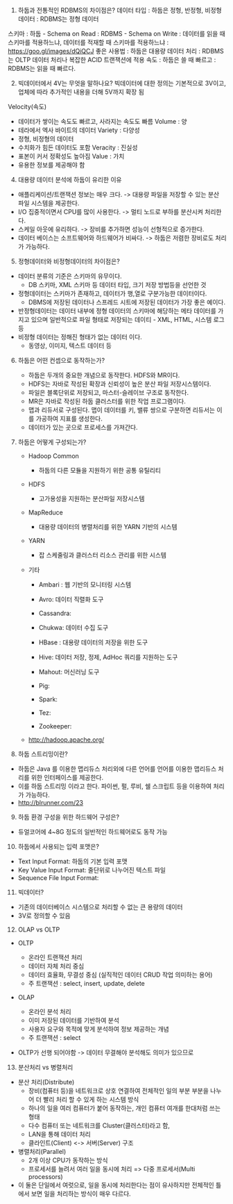 1. 하둡과 전통적인 RDBMS의 차이점은?
데이터 타입
	: 하둡은 정형, 반정형, 비정형 데이터
	: RDBMS는 정형 데이터 

스키마
	: 하둡 - Schema on Read
	: RDBMS - Schema on Write
	: 데이터를 읽을 때 스키마를 적용하느냐, 데이터를 적재할 때 스키마를 적용하느냐
: https://goo.gl/images/dQiQCJ
좋은 사용법
	: 하둡은 대용량 데이터 처리
	: RDBMS는 OLTP 데이터 처리나 복잡한 ACID 트랜잭션에 적용 
속도
	: 하둡은 쓸 때 빠르고
	: RDBMS는 읽을 때 빠르다. 

2. 빅데이터에서 4V는 무엇을 말하나요?
빅데이터에 대한 정의는 기본적으로 3V이고, 업체에 따라 추가적인 내용을 더해 5V까지 확장 됨

   
Velocity(속도)
- 데이터가 쌓이는 속도도 빠르고, 사라지는 속도도 빠름
Volume : 양
- 테라에서 엑사 바이트의 데이터
Variety : 다양성
- 정형, 비정형의 데이터
- 수치화가 힘든 데이터도 포함
Veracity : 진실성
- 표본이 커서 정확성도 높아짐
Value : 가치
- 유용한 정보를 제공해야 함

4. 대용량 데이터 분석에 하둡이 유리한 이유
- 애플리케이션/트랜잭션 정보는 매우 크다. -> 대용량 파일을 저장할 수 있는 분산 파일 시스템을 제공한다.
- I/O 집중적이면서 CPU를 많이 사용한다.  -> 멀티 노드로 부하를 분산시켜 처리한다.
- 스케일 아웃에 유리하다. -> 장비를 추가하면 성능이 선형적으로 증가한다.
- 데이터 베이스는 소프트웨어와 하드웨어가 비싸다. -> 하둡은 저렴한 장비로도 처리가 가능하다. 

5. 정형데이터와 비정형데이터의 차이점은?
- 데이터 분류의 기준은 스키마의 유무이다.
    - DB 스키마, XML 스키마 등 데이터 타입, 크기 저장 방법등을 선언한 것
- 정형데이터는 스키마가 존재하고, 데이터가 행,열로 구분가능한 데이터이다.
    - DBMS에 저장된 데이터나 스프레드 시트에 저장된 데이터가 가장 좋은 예이다.
- 반정형데이터는 데이터 내부에 정형 데이터의 스키마에 해당하는 메타 데이터를 가지고 있으며 일반적으로 파일 형태로 저장되는 데이티
		- XML, HTML, 시스템 로그 등
- 비정형 데이터는 정해진 형태가 없는 데이터 이다.
    - 동영상, 이미지, 텍스트 데이터 등 



6. 하둡은 어떤 컨셉으로 동작하는가?
	- 하둡은 두개의 중요한 개념으로 동작한다. HDFS와 MR이다.
	- HDFS는 자바로 작성된 확장과 신뢰성이 높은 분산 파일 저장시스템이다.
	- 파일은 블록단위로 저장되고, 마스터-슬레이브 구조로 동작한다.  
	- MR은 자바로 작성된 하둡 클러스터를 위한 작업 프로그램이다. 
	- 맵과 리듀서로 구성된다. 맵이 데이터를 키, 밸류 쌍으로 구분하면 리듀서는 이를 가공하여 지표를 생성한다. 
	- 데이터가 있는 곳으로 프로세스를 가져간다. 


7. 하둡은 어떻게 구성되는가?
	- Hadoop Common
		- 하둡의 다른 모듈을 지원하기 위한 공통 유틸리티
	- HDFS
		- 고가용성을 지원하는 분산파일 저장시스템
	- MapReduce
		- 대용량 데이터의 병렬처리를 위한 YARN 기반의 시스템
	- YARN
		- 잡 스케줄링과 클러스터 리소스 관리를 위한 시스템
	- 기타

		- Ambari : 웹 기반의 모니터링 시스템

		- Avro: 데이터 직렬화 도구

		- Cassandra: 

		- Chukwa: 데이터 수집 도구

		- HBase : 대용량 데이터의 저장을 위한 도구

		- Hive: 데이터 저장, 정제, AdHoc 쿼리를 지원하는 도구

		- Mahout: 머신러닝 도구

		- Pig: 

		- Spark:

		- Tez: 

		- Zookeeper:
	- http://hadoop.apache.org/



8. 하둡 스트리밍이란?
- 하둡은 Java 를 이용한 맵리듀스 처리외에 다른 언어를 언어를 이용한 맵리듀스 처리를 위한 인터페이스를 제공한다.
- 이를 하둡 스트리밍 이라고 한다. 파이썬, 펄, 루비, 쉘 스크립트 등을 이용하여 처리가 가능하다.
- http://blrunner.com/23



9. 하둡 환경 구성을 위한 하드웨어 구성은?
- 듀얼코어에 4~8G 정도의 일반적인 하드웨어로도 동작 가능


10. 하둡에서 사용되는 입력 포맷은?
- Text Input Format: 하둡의 기본 입력 포맷
- Key Value Input Format: 줄단위로 나누어진 텍스트 파일
- Sequence File Input Format: 



11. 빅데이터?
- 기존의 데이터베이스 시스템으로 처리할 수 없는 큰 용량의 데이터
- 3V로 정의할 수 있음

12. OLAP vs OLTP
+ OLTP  
  + 온라인 트랜잭션 처리
  + 데이터 자체 처리 중심
  + 데이터 효율화, 무결성 중심 (실직적인 데이터 CRUD 작업 의미하는 용어)
  + 주 트랜잭션 : select, insert, update, delete

+ OLAP
  + 온라인 분석 처리 
  + 이미 저장된 데이터를 기반하여 분석
  + 사용자 요구와 목적에 맞게 분석하여 정보 제공하는 개념
  + 주 트랜잭션 : select 
+ OLTP가 선행 되어야함 -> 데이터 무결해야 분석해도 의미가 있으므로

13. 분산처리 vs 병렬처리
  + 분산 처리(Distribute)
    + 장비(컴퓨터 등)을 네트워크로 상호 연결하여 전체적인 일의 부분 부분을 나누어 더 빨리 처리 할 수 있게 하는 시스템 방식
    + 하나의 일을 여러 컴퓨터가 붙어 동작하는, 개인 컴퓨터 여개를 한대처럼 쓰는 형태
    + 다수 컴퓨터 또는 네트워크를 Cluster(클러스터)라고 함, 
    + LAN을 통해 데이터 처리
    + 클라인트(Client) <-> 서버(Server) 구조
  + 병렬처리(Parallel)
    + 2개 이상 CPU가 동작하는 방식
    + 프로세서를 늘려서 여러 일을 동시에 처리 => 다중 프로세서(Multi processors)
  + 이 둘은 단일에서 여럿으로, 일을 동시에 처리한다는 점이 유사하지만 전체적인 틀에서 보면 일을 처리하는 방식이 매우 다르다.
